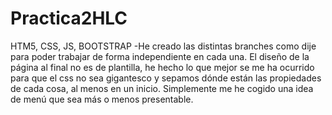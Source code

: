 # Practica2HLC
HTM5, CSS, JS, BOOTSTRAP
-He creado las distintas branches como dije para poder trabajar de forma independiente en cada una.
 El diseño de la página al final no es de plantilla, he hecho lo que mejor se me ha ocurrido para que el css
 no sea gigantesco y sepamos dónde están las propiedades de cada cosa, al menos en un inicio. Simplemente me he
 cogido una idea de menú que sea más o menos presentable.
